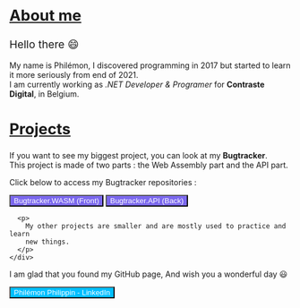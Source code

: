 <body>
    <div>
      <h2 style="font-size: 1.7rem; text-decoration: underline">About me</h2>
      <p>
        <span style="font-size: 1.2rem">Hello there 😄</span> <br />
        <br />
        My name is Philémon, I discovered programming in 2017 but started to
        learn it more seriously from end of 2021. <br />
        I am currently working as
        <span style="font-style: italic">.NET Developer & Programer </span>
        for <span style="font-weight: bold">Contraste Digital</span>, in
        Belgium.
      </p>
    </div>
    <div>
      <h2 style="font-size: 1.7rem; text-decoration: underline">Projects</h2>
      <p>
        If you want to see my biggest project, you can look at my
        <span style="font-weight: bold">Bugtracker</span>. <br />This project is
        made of two parts : the Web Assembly part and the API part.
      </p>
      <p>Click below to access my Bugtracker repositories :</p>
      <a href="https://github.com/Tarcacode/Bugtracker.WASM-repo"
        ><button style="background-color: mediumslateblue; color: white">
          Bugtracker.WASM (Front)
        </button></a
      >
      <a href="https://github.com/Tarcacode/Bugtracker.API-repo"
        ><button style="background-color: mediumslateblue; color: white">
          Bugtracker.API (Back)
        </button></a
      >

      <p>
        My other projects are smaller and are mostly used to practice and learn
        new things.
      </p>
    </div>
  </body>
  <footer>
    <p>
      I am glad that you found my GitHub page, And wish you a wonderful day 😃
    </p>
    <a href="https://www.linkedin.com/in/philemonphilippin/"
      ><button style="background-color: deepskyblue; color: white">
        Philémon Philippin - LinkedIn
      </button></a
    >
  </footer>


